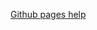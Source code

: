 [Github pages help](https://help.github.com/en/github/working-with-github-pages/adding-content-to-your-github-pages-site-using-jekyll)
